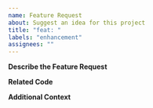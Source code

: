 ```yaml
---
name: Feature Request
about: Suggest an idea for this project
title: "feat: "
labels: "enhancement"
assignees: ""
---
```


**Describe the Feature Request**

**Related Code**

**Additional Context**

